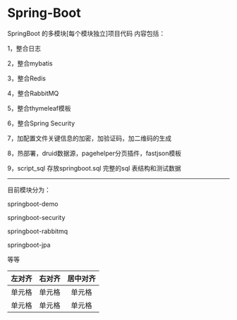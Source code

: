 # Spring-Boot
SpringBoot 的多模块[每个模块独立]项目代码
内容包括：

1，整合日志

2，整合mybatis

3，整合Redis

4，整合RabbitMQ

5，整合thymeleaf模板

6，整合Spring Security

7，加配置文件关键信息的加密，加验证码，加二维码的生成

8，热部署，druid数据源，pagehelper分页插件，fastjson模板

9，script_sql 存放springboot.sql  完整的sql  表结构和测试数据

---

目前模块分为：

<module>springboot-demo</module>

<module>springboot-security</module> 

<module>springboot-rabbitmq</module>

<module>springboot-jpa</module>

等等

| 左对齐 | 右对齐 | 居中对齐 |
| :----- | -----: | :------: |
| 单元格 | 单元格 |  单元格  |
| 单元格 | 单元格 |  单元格  |

